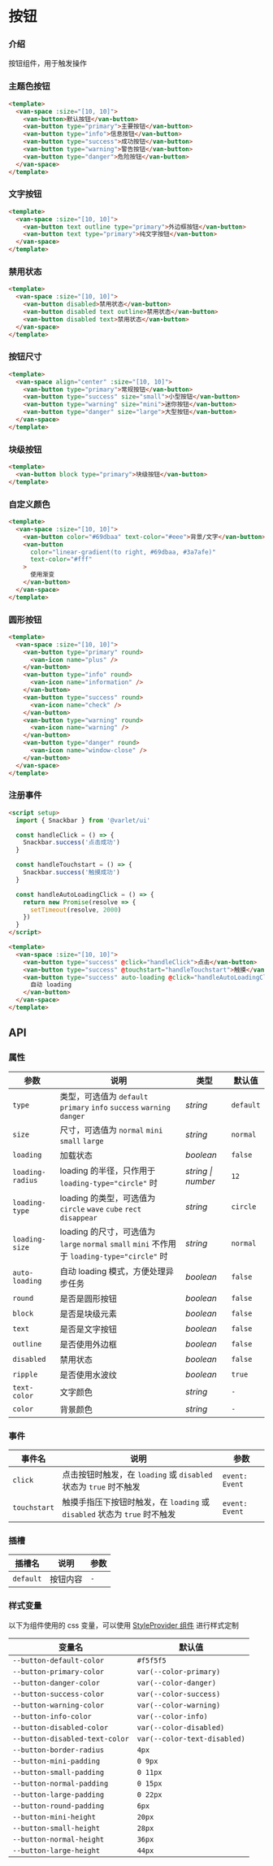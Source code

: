 # 按钮

### 介绍

按钮组件，用于触发操作

### 主题色按钮

```html
<template>
  <van-space :size="[10, 10]">
    <van-button>默认按钮</van-button>
    <van-button type="primary">主要按钮</van-button>
    <van-button type="info">信息按钮</van-button>
    <van-button type="success">成功按钮</van-button>
    <van-button type="warning">警告按钮</van-button>
    <van-button type="danger">危险按钮</van-button>
  </van-space>
</template>
```

### 文字按钮

```html
<template>
  <van-space :size="[10, 10]">
    <van-button text outline type="primary">外边框按钮</van-button>
    <van-button text type="primary">纯文字按钮</van-button>
  </van-space>
</template>
```

### 禁用状态

```html
<template>
  <van-space :size="[10, 10]">
    <van-button disabled>禁用状态</van-button>
    <van-button disabled text outline>禁用状态</van-button>
    <van-button disabled text>禁用状态</van-button>
  </van-space>
</template>
```

### 按钮尺寸

```html
<template>
  <van-space align="center" :size="[10, 10]">
    <van-button type="primary">常规按钮</van-button>
    <van-button type="success" size="small">小型按钮</van-button>
    <van-button type="warning" size="mini">迷你按钮</van-button>
    <van-button type="danger" size="large">大型按钮</van-button>
  </van-space>
</template>
```

### 块级按钮

```html
<template>
  <van-button block type="primary">块级按钮</van-button>
</template>
```

### 自定义颜色

```html
<template>
  <van-space :size="[10, 10]">
    <van-button color="#69dbaa" text-color="#eee">背景/文字</van-button>
    <van-button
      color="linear-gradient(to right, #69dbaa, #3a7afe)"
      text-color="#fff"
    >
      使用渐变
    </van-button>
  </van-space>
</template>
```

### 圆形按钮

```html
<template>
  <van-space :size="[10, 10]">
    <van-button type="primary" round>
      <van-icon name="plus" />
    </van-button>
    <van-button type="info" round>
      <van-icon name="information" />
    </van-button>
    <van-button type="success" round>
      <van-icon name="check" />
    </van-button>
    <van-button type="warning" round>
      <van-icon name="warning" />
    </van-button>
    <van-button type="danger" round>
      <van-icon name="window-close" />
    </van-button>
  </van-space>
</template>
```

### 注册事件

```html
<script setup>
  import { Snackbar } from '@varlet/ui'

  const handleClick = () => {
    Snackbar.success('点击成功')
  }

  const handleTouchstart = () => {
    Snackbar.success('触摸成功')
  }

  const handleAutoLoadingClick = () => {
    return new Promise(resolve => {
      setTimeout(resolve, 2000)
    })
  }
</script>

<template>
  <van-space :size="[10, 10]">
    <van-button type="success" @click="handleClick">点击</van-button>
    <van-button type="success" @touchstart="handleTouchstart">触摸</van-button>
    <van-button type="success" auto-loading @click="handleAutoLoadingClick">
      自动 loading
    </van-button>
  </van-space>
</template>
```

## API

### 属性

| 参数             | 说明                                                                                         | 类型               | 默认值    |
| ---------------- | -------------------------------------------------------------------------------------------- | ------------------ | --------- |
| `type`           | 类型，可选值为 `default` `primary` `info` `success` `warning` `danger`                       | _string_           | `default` |
| `size`           | 尺寸，可选值为 `normal` `mini` `small` `large`                                               | _string_           | `normal`  |
| `loading`        | 加载状态                                                                                     | _boolean_          | `false`   |
| `loading-radius` | loading 的半径，只作用于 `loading-type="circle"` 时                                          | _string \| number_ | `12`      |
| `loading-type`   | loading 的类型，可选值为 `circle` `wave` `cube` `rect` `disappear`                           | _string_           | `circle`  |
| `loading-size`   | loading 的尺寸，可选值为 `large` `normal` `small` `mini` 不作用于 `loading-type="circle"` 时 | _string_           | `normal`  |
| `auto-loading`   | 自动 loading 模式，方便处理异步任务                                                          | _boolean_          | `false`   |
| `round`          | 是否是圆形按钮                                                                               | _boolean_          | `false`   |
| `block`          | 是否是块级元素                                                                               | _boolean_          | `false`   |
| `text`           | 是否是文字按钮                                                                               | _boolean_          | `false`   |
| `outline`        | 是否使用外边框                                                                               | _boolean_          | `false`   |
| `disabled`       | 禁用状态                                                                                     | _boolean_          | `false`   |
| `ripple`         | 是否使用水波纹                                                                               | _boolean_          | `true`    |
| `text-color`     | 文字颜色                                                                                     | _string_           | `-`       |
| `color`          | 背景颜色                                                                                     | _string_           | `-`       |

### 事件

| 事件名       | 说明                                                                      | 参数           |
| ------------ | ------------------------------------------------------------------------- | -------------- |
| `click`      | 点击按钮时触发，在 `loading` 或 `disabled` 状态为 `true` 时不触发         | `event: Event` |
| `touchstart` | 触摸手指压下按钮时触发，在 `loading` 或 `disabled` 状态为 `true` 时不触发 | `event: Event` |

### 插槽

| 插槽名    | 说明     | 参数 |
| --------- | -------- | ---- |
| `default` | 按钮内容 | `-`  |

### 样式变量

以下为组件使用的 css 变量，可以使用 [StyleProvider 组件](#/zh-CN/style-provider) 进行样式定制

| 变量名                         | 默认值                       |
| ------------------------------ | ---------------------------- |
| `--button-default-color`       | `#f5f5f5`                    |
| `--button-primary-color`       | `var(--color-primary)`       |
| `--button-danger-color`        | `var(--color-danger)`        |
| `--button-success-color`       | `var(--color-success)`       |
| `--button-warning-color`       | `var(--color-warning)`       |
| `--button-info-color`          | `var(--color-info)`          |
| `--button-disabled-color`      | `var(--color-disabled)`      |
| `--button-disabled-text-color` | `var(--color-text-disabled)` |
| `--button-border-radius`       | `4px`                        |
| `--button-mini-padding`        | `0 9px`                      |
| `--button-small-padding`       | `0 11px`                     |
| `--button-normal-padding`      | `0 15px`                     |
| `--button-large-padding`       | `0 22px`                     |
| `--button-round-padding`       | `6px`                        |
| `--button-mini-height`         | `20px`                       |
| `--button-small-height`        | `28px`                       |
| `--button-normal-height`       | `36px`                       |
| `--button-large-height`        | `44px`                       |
